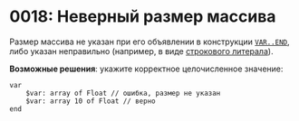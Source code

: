 # 0018: Неверный размер массива

Размер массива не указан при его объявлении в конструкции [`VAR..END`](../../coding/variables.md#konstrukciya-var-end), либо указан неправильно \(например, в виде [строкового литерала](../../coding/data-types.md#strokovye-literaly)\).

**Возможные решения**: укажите корректное целочисленное значение:

```text
var
    $var: array of Float // ошибка, размер не указан
    $var: array 10 of Float // верно
end
```


